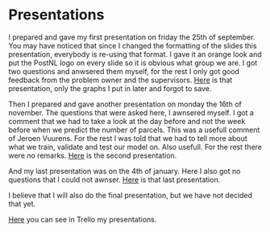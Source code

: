 # Presentations

I prepared and gave my first presentation on friday the 25th of september. 
You may have noticed that since I changed the formatting of the slides this presentation, everybody is re-using that format.
I gave it an orange look and put the PostNL logo on every slide so it is obvious what group we are.
I got two questions and anwsered them myself, for the rest I only got good feedback from the problem owner and the supervisors. 
[Here](https://github.com/Laurinevdstolpe/minor-data-science/blob/main/Communication/ppt%20week%204.pptx) is that presentation, only the graphs I put in later and forgot to save.

Then I prepared and gave another presentation on monday the 16th of november. The questions that were asked here, I awnsered myself. I got a comment that we had to take a look at the day before and not the week before when we predict the number of parcels. This was a usefull comment of Jeroen Vuurens. For the rest I was told that we had to tell more about what we train, validate and test our model on. Also usefull. For the rest there were no remarks. 
[Here](https://github.com/Laurinevdstolpe/minor-data-science/blob/main/Communication/ppt%20week%2011.pdf) is the second presentation.

And my last presentation was on the 4th of january. Here I also got no questions that I could not awnser. 
[Here](https://github.com/Laurinevdstolpe/minor-data-science/blob/main/Communication/ppt%20week%2016.pdf) is that last presentation.

I believe that I will also do the final presentation, but we have not decided that yet.


[Here](https://github.com/Laurinevdstolpe/minor-data-science/blob/main/Communication/2021-01-12%20(12).png) you can see in Trello my presentations.
